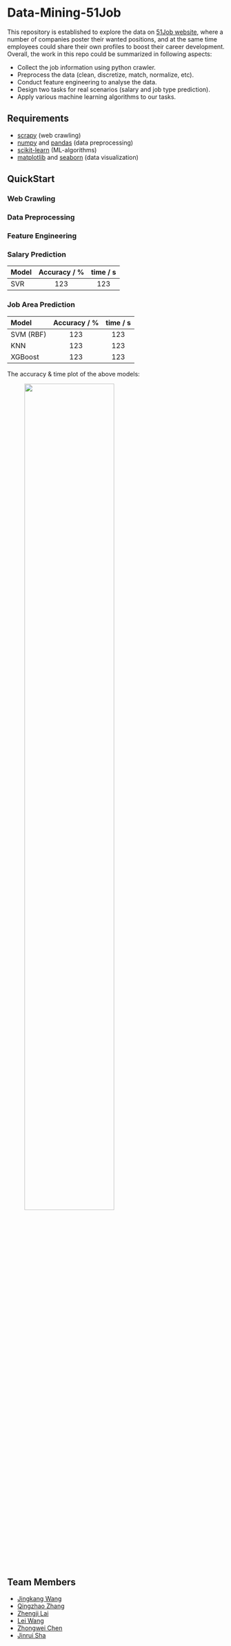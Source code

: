 # Data-Mining-51Job
This repository is established to explore the data on [51Job website](https://www.51job.com/), where a number of companies poster their wanted positions, and at the same time employees could share their own profiles to boost their career development. Overall, the work in this repo could be summarized in following aspects: 

- Collect the job information using python crawler. 
- Preprocess the data (clean, discretize, match, normalize, etc).
- Conduct feature engineering to analyse the data.
- Design two tasks for real scenarios (salary and job type prediction).
- Apply various machine learning algorithms to our tasks.

## Requirements
- [scrapy](https://scrapy.org/) (web crawling)
- [numpy](http://www.numpy.org/) and [pandas](http://pandas.pydata.org/) (data preprocessing)
- [scikit-learn](http://scikit-learn.org/stable/index.html) (ML-algorithms)
- [matplotlib](https://matplotlib.org/) and [seaborn](https://seaborn.pydata.org/index.html) (data visualization)

## QuickStart
### Web Crawling
### Data Preprocessing
### Feature Engineering
### Salary Prediction

| Model | Accuracy / % | time / s 
| :---- |:------------:| :----: |
| SVR | 123 | 123 |

### Job Area Prediction

| Model | Accuracy / % | time / s 
| :---- |:------------:| :----: |
| SVM (RBF) | 123 | 123 |
| KNN | 123 | 123 |
| XGBoost | 123 | 123 | 


The accuracy & time plot of the above models:

<figure class="half">
    <img src="./figures/acc.png" width="70%">
</figure>



## Team Members
- [Jingkang Wang](https://github.com/wangjksjtu)
- [Qingzhao Zhang]()
- [Zhengji Lai]()
- [Lei Wang]()
- [Zhongwei Chen]()
- [Jinrui Sha]()
